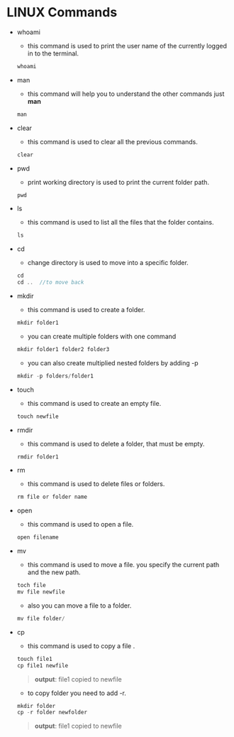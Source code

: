 # LINUX Commands
- whoami
    - this command is used to print the user name of the currently logged in to the terminal.
    
    ```jsx
    whoami 
    ```
    
- man
    - this command will help you to understand the other commands just **man<command>**
    
    ```jsx
    man
    ```
    
- clear
    - this command is used to clear all the previous commands.
    
    ```jsx
    clear
    ```
    
- pwd
    - print working directory is used to print the current folder path.
    
    ```jsx
    pwd
    ```
    
- ls
    - this command is used to list all the files that the folder contains.
    
    ```jsx
    ls
    ```
    
- cd
    - change directory is used to move into a specific folder.
    
    ```jsx
    cd
    cd ..  //to move back
    ```
- mkdir
    - this command is used to create a folder.
    
    ```jsx
    mkdir folder1
    ```
    
    - you can create multiple folders with one command
    
    ```jsx
    mkdir folder1 folder2 folder3
    ```
    
    - you can also create multiplied nested folders by adding -p
    
    ```jsx
    mkdir -p folders/folder1
    ```
    
- touch
    - this command is used to create an empty file.
    
    ```jsx
    touch newfile
    ```
- rmdir
    - this command is used to delete a folder, that must be empty.
    
    ```jsx
    rmdir folder1
    ```
    
- rm
    - this command is used to delete files or folders.
    
    ```jsx
    rm file or folder name
    ```
    
- open
    - this command is used to open a file.
    
    ```jsx
    open filename
    ```
    
- mv
    - this command is used to move a file. you specify the current path and the new path.
    
    ```jsx
    toch file
    mv file newfile
    ```
    
    - also you can move a file to a folder.
    
    ```jsx
    mv file folder/
    ```
    
- cp
    - this command is used to copy a file .
    
    ```jsx
    touch file1
    cp file1 newfile
    ```
    
    > **output**: file1 copied to newfile
    > 
    - to copy folder you need to add -r.

    ```jsx
    mkdir folder
    cp -r folder newfolder
    ```
    
    > **output**: file1 copied to newfile
    >
